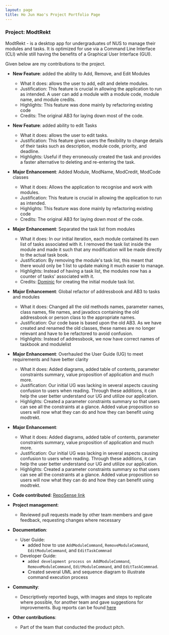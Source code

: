 ```yaml
---
layout: page 
title: Ho Jun Hao's Project Portfolio Page
---
```


### Project: ModtRekt

ModtRekt - is a desktop app for undergraduates of NUS to manage their modules and tasks. It is optimized for use via a
Command Line Interface (CLI) while still having the benefits of a Graphical User Interface (GUI).

Given below are my contributions to the project.

* **New Feature**: added the ability to Add, Remove, and Edit Modules
    * What it does: allows the user to add, edit and delete modules.
    * Justification: This feature is crucial in allowing the application to run as intended. A user can add a module
      with a module code, module name, and module credits.
    * Highlights: This feature was done mainly by refactoring existing code
    * Credits: The original AB3 for laying down most of the code.

* **New Feature**: added ability to edit Tasks
    * What it does: allows the user to edit tasks.
    * Justification: This feature gives users the flexibility to change details of their tasks such as description,
      module code, priority, and deadline.
    * Highlights: Useful if they erroneously created the task and provides a faster alternative to deleting and 
      re-entering the task.

* **Major Enhancement**: Added Module, ModName, ModCredit, ModCode classes
    * What it does: Allows the application to recognise and work with modules.
    * Justification: This feature is crucial in allowing the application to run as intended.
    * Highlights: This feature was done mainly by refactoring existing code
    * Credits: The original AB3 for laying down most of the code.

* **Major Enhancement**: Separated the task list from modules
    * What it does: In our initial iteration, each module contained its own list of tasks associated with it. I removed
      the task list inside the module and made it such that any modification will be made directly to the actual task book.
    * Justification: By removing the module's task list, this meant that there would only be 1 list to update making it
      much easier to manage.
    * Highlights: Instead of having a task list, the modules now has a counter of tasks' associated with it.
    * Credits: [Dominic](https://github.com/domoberzin) for creating the initial module task list.

* **Major Enhancement**: Global refactor of addressbook and AB3 to tasks and modules
    * What it does: Changed all the old methods names, parameter names, class names, file names, and javadocs containing
      the old addressbook or person class to the appropriate names.
    * Justification: Our code base is based upon the old AB3. As we have created and renamed the old classes, these names
      are no longer relevant and have to be refactored to avoid confusion.
    * Highlights: Instead of addressbook, we now have correct names of taskbook and modulelist

* **Major Enhancement**: Overhauled the User Guide (UG) to meet requirements and have better clarity
    * What it does: Added diagrams, added table of contents, parameter constraints summary, value proposition of application
      and much more.
    * Justification: Our initial UG was lacking in several aspects causing confusion to users when reading. Through these
      additions, it can help the user better understand our UG and utilize our application.
    * Highlights: Created a parameter constraints summary so that users can see all the constraints at a glance. Added value
      proposition so users will now what they can do and how they can benefit using modtrekt.

* **Major Enhancement**: 
    * What it does: Added diagrams, added table of contents, parameter constraints summary, value proposition of application
      and much more.
    * Justification: Our initial UG was lacking in several aspects causing confusion to users when reading. Through these
      additions, it can help the user better understand our UG and utilize our application.
    * Highlights: Created a parameter constraints summary so that users can see all the constraints at a glance. Added value
      proposition so users will now what they can do and how they can benefit using modtrekt.

* **Code
  contributed**: [RepoSense link](https://nus-cs2103-ay2223s1.github.io/tp-dashboard/?search=HoJunHao2000&breakdown=true&sort=groupTitle&sortWithin=title&since=2022-09-16&timeframe=commit&mergegroup=&groupSelect=groupByRepos&checkedFileTypes=docs~functional-code~test-code~other)

* **Project management**:
    * Reviewed pull requests made by other team members and gave feedback, requesting changes where necessary

* **Documentation**:
    * User Guide:
        * added how to use `AddModuleCommand`, `RemoveModuleCommand`, `EditModuleCommand`, and `EditTaskCommnad`
    * Developer Guide:
        * `added development process on AddModuleCommand`, `RemoveModuleCommand`, `EditModuleCommand`, and `EditTaskCommnad`.
        * Created several UML and sequence diagram to illustrate command execution process

* **Community**:
    * Descriptively reported bugs, with images and steps to replicate where possible,
      for another team and gave suggestions for improvements. Bug reports can be found [here](https://github.com/HoJunHao2000/ped/issues)

* **Other contributions**:
    * Part of the team that conducted the product pitch.
